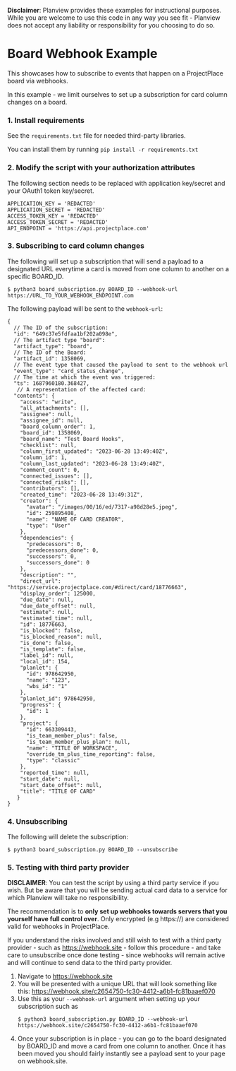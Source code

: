 **Disclaimer**: Planview provides these examples for instructional purposes. While you are welcome to use this
code in any way you see fit - Planview does not accept any liability or responsibility for you choosing to do so.

# Board Webhook Example

This showcases how to subscribe to events that happen on a ProjectPlace board via webhooks.

In this example - we limit ourselves to set up a subscription for card column changes on a board.

### 1. Install requirements

See the `requirements.txt` file for needed third-party libraries.

You can install them by running `pip install -r requirements.txt`

### 2. Modify the script with your authorization attributes

The following section needs to be replaced with application key/secret and your OAuth1 token key/secret.

```
APPLICATION_KEY = 'REDACTED'
APPLICATION_SECRET = 'REDACTED'
ACCESS_TOKEN_KEY = 'REDACTED'
ACCESS_TOKEN_SECRET = 'REDACTED'
API_ENDPOINT = 'https://api.projectplace.com'
```

### 3. Subscribing to card column changes

The following will set up a subscription that will send a payload to a designated URL everytime a card
is moved from one column to another on a specific BOARD_ID.

```
$ python3 board_subscription.py BOARD_ID --webhook-url https://URL_TO_YOUR_WEBHOOK_ENDPOINT.com 
```

The following payload will be sent to the `webhook-url`:

```json5
{
  // The ID of the subscription:
  "id": "649c37e5fdfaa1bf202a098e",
  // The artifact type "board":
  "artifact_type": "board",
  // The ID of the Board:
  "artifact_id": 1358069,
  // The event type that caused the payload to sent to the webhook url
  "event_type": "card_status_change",
  // The time at which the event was triggered:
  "ts": 1687960180.368427,
   // A representation of the affected card:
  "contents": {
    "access": "write",
    "all_attachments": [],
    "assignee": null,
    "assignee_id": null,
    "board_column_order": 1,
    "board_id": 1358069,
    "board_name": "Test Board Hooks",
    "checklist": null,
    "column_first_updated": "2023-06-28 13:49:40Z",
    "column_id": 1,
    "column_last_updated": "2023-06-28 13:49:40Z",
    "comment_count": 0,
    "connected_issues": [],
    "connected_risks": [],
    "contributors": [],
    "created_time": "2023-06-28 13:49:31Z",
    "creator": {
      "avatar": "/images/00/16/ed/7317-a98d28e5.jpeg",
      "id": 259895408,
      "name": "NAME OF CARD CREATOR",
      "type": "User"
    },
    "dependencies": {
      "predecessors": 0,
      "predecessors_done": 0,
      "successors": 0,
      "successors_done": 0
    },
    "description": "",
    "direct_url": "https://service.projectplace.com/#direct/card/18776663",
    "display_order": 125000,
    "due_date": null,
    "due_date_offset": null,
    "estimate": null,
    "estimated_time": null,
    "id": 18776663,
    "is_blocked": false,
    "is_blocked_reason": null,
    "is_done": false,
    "is_template": false,
    "label_id": null,
    "local_id": 154,
    "planlet": {
      "id": 978642950,
      "name": "123",
      "wbs_id": "1"
    },
    "planlet_id": 978642950,
    "progress": {
      "id": 1
    },
    "project": {
      "id": 663309443,
      "is_team_member_plus": false,
      "is_team_member_plus_plan": null,
      "name": "TITLE OF WORKSPACE",
      "override_tm_plus_time_reporting": false,
      "type": "classic"
    },
    "reported_time": null,
    "start_date": null,
    "start_date_offset": null,
    "title": "TITLE OF CARD"
   }
}

```

### 4. Unsubscribing
The following will delete the subscription:

```
$ python3 board_subscription.py BOARD_ID --unsubscribe
```

### 5. Testing with third party provider

**DISCLAIMER**: You can test the script by using a third party service if you wish. But be aware that you 
will be sending actual card data to a service for which Planview will take no responsibility. 

The recommendation is to **only set up webhooks towards servers that you yourself have full control over**. 
Only encrypted (e.g https://) are considered valid for webhooks in ProjectPlace.

If you understand the risks involved and still wish to test with a third party provider - 
such as https://webhook.site - follow this procedure - and take care to unsubscribe once done testing - since
webhooks will remain active and will continue to send data to the third party provider.

1. Navigate to https://webhook.site
2. You will be presented with a unique URL that will look something like this: 
   https://webhook.site/c2654750-fc30-4412-a6b1-fc81baaef070
3. Use this as your `--webhook-url` argument when setting up your subscription such as
   ```
   $ python3 board_subscription.py BOARD_ID --webhook-url https://webhook.site/c2654750-fc30-4412-a6b1-fc81baaef070
   ```
4. Once your subscription is in place - you can go to the board designated by BOARD_ID and move a card from one 
   column to another. Once it has been moved you should fairly instantly see a payload sent to your page on
   webhook.site.

